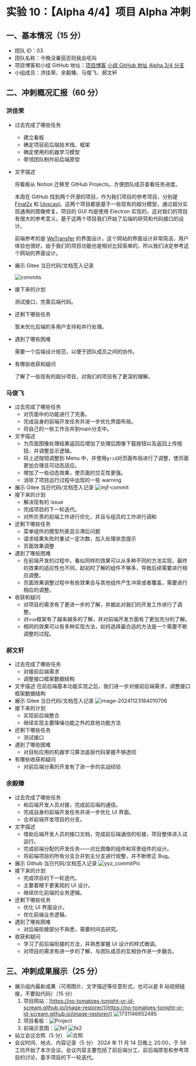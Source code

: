 # 实验 10：【Alpha 4/4】项目 Alpha 冲刺

## 一、基本情况（15 分）

- 团队 ID：03
- 团队名称：今晚没番茄否则我会吼叫
- 项目博客和小组 GitHub 地址：[项目博客](https://no-tomatoes-tonight-or-id-scream.github.io/image-restorer/) [小组 GitHub 地址](https://github.com/no-tomatoes-tonight-or-id-scream/image-restorer) [Alpha 3/4 分支](https://github.com/no-tomatoes-tonight-or-id-scream/image-restorer/tree/alpha-3/4)
- 小组成员：洪佳荣、余毅臻、马俊飞、郝文轩

## 二、冲刺概况汇报（60 分）

### 洪佳荣

- 过去完成了哪些任务
    - 建立看板
    - 确定项目前后端技术栈、框架
    - 确定使用的机器学习模型
    - 带领团队制作前后端原型
- 文字描述

    将看板从 Notion 迁移至 GitHub Projects，方便团队成员查看任务进度。

    本周在 GitHub 找到两个开源的项目，作为我们项目的参考项目，分别是 [Final2x](https://github.com/Tohrusky/Final2x) 和 [Upscayl](https://github.com/upscayl/upscayl)。这两个项目都是基于一些现有的超分模型，通过超分实现通用的图像修复。项目的 GUI 均是使用 Electron 实现的，这对我们的项目有很大的参考意义。基于这两个项目我们开始了后端的研究和代码接口的设计。

    前端参考的是 [WeTransfer](https://wetransfer.com/) 的界面设计，这个网站的界面设计非常简洁，用户体验也很好。由于我们的项目功能也是相对比较简单的，所以我们决定参考这个网站的界面设计。
  
- 展示 Gitee 当日代码/文档签入记录
  
  ![commits](assets/2024-11-17-19-25-19.png)
  
- 接下来的计划

  测试接口，完善后端代码。

- 还剩下哪些任务

  暂未优化后端的多用户支持和并行处理。

- 遇到了哪些困难

  需要一个后端设计规范，以便于团队成员之间的协作。

- 有哪些收获和疑问

  了解了一些现有的超分项目，对我们的项目有了更深的理解。

### 马俊飞

- 过去完成了哪些任务
  - 对页面中的功能进行了完善。
  - 完成自身的前端开发任务并进一步优化界面布局。
  - 将自己的一些工作合并到main分支中。  
- 文字描述
    - 为页面图像处理结果返回后增加了处理后图像下载按钮以及返回上传按钮，并调整显示逻辑。
    - 将上述按钮调整到 Menu 中，并使用`grid`对页面布局进行了调整，使页面更加合理且可动态适应。
    - 增加了一些动态效果，使页面的交互性更强。
    - 消除了项目运行过程中出现的一些 warning
- 展示 Gitee 当日代码/文档签入记录
  ![mjf-commit](assets/2024-12-1-mjf.png)
- 接下来的计划
    - 解决现有的 issue
    - 完成项目的下一轮迭代。
    - 对所负责的前端工作进行优化，并且与组员的工作进行调和
- 还剩下哪些任务
    - 菜单组件的模型列表显示滞后问题
    - 请求结果失败时重试一定次数，加入处理状态提示
    - 页面效果调整
- 遇到了哪些困难
    - 在前端开发的过程中，看似同样的效果可以从多种不同的方法实现，最终的效果的适应性也不同，起初时了解的组件不够多，导致后续需要进行相应调整。
    - 页面效果调整过程中有些效果会与其他组件产生冲突或者覆盖，需要进行相应的调整。
- 收获和疑问
    - 对项目的需求有了更进一步的了解，并据此对我们的开发工作进行了调整。
    - 对`vue`框架有了越来越多的了解，并对前端开发方面有了更加充分的了解。
    - 相同的效果可以有多种实现方法，如何选择最合适的方法是一个需要不断调整的过程。

### 郝文轩

- 过去完成了哪些任务
    - 对接前后端需求
    - 调整接口框架数据结构
- 文字描述
  在前后端基本功能实现之后，我们进一步对接前后端需求，调整接口框架数据结构
- 展示 Gitee 当日代码/文档签入记录
  ![image-20241123184010706](https://image-host-mooliht.oss-cn-beijing.aliyuncs.com/img/image-20241123184010706.png)
- 接下来的计划
    - 实现前后端整合
    - 继续实现主要降噪功能之外的其他功能方法
- 还剩下哪些任务
    - 测试接口
- 遇到了哪些困难
    - 对目标应用的机器学习算法底层代码掌握不够透彻
- 有哪些收获和疑问
    - 对前后端分离的开发有了进一步的实战经验

### 余毅臻

- 过去完成了哪些任务
    - 和后端开发人员对接，完成前后端的通信。
    - 完成自身的前端开发任务并进一步优化 UI 界面。
    - 合并前端开发项目的分支。
- 文字描述
    - 借助后端开发人员的接口文档，完成前后端通信的衔接，项目整体进入试运行。
    - 完成前端分配的开发任务——对比图像的组件和背景组件的设计。
    - 将前端项目的所有分支合并到主分支进行规整，并不断修正 Bug。
- 展示 Github 当日代码/文档签入记录
  ![yyz_commitPic](assets/2024-11-23-22-52-00.png)
- 接下来的计划
    - 完成项目的下一轮迭代。
    - 主要着眼于更美观的 UI 设计。
    - 继续优化前端的业务逻辑。
- 还剩下哪些任务
    - 优化 UI 界面设计。
    - 优化前端业务逻辑。
- 遇到了哪些困难
    - 对后端衔接部分不熟悉，需要时间去研究。
- 收获和疑问
    - 学习了前后端衔接的方法，并熟悉掌握 UI 设计的样式微调。
    - 对项目的需求有进一步的了解，与团队成员的互相协作进一步磨合。


## 三、冲刺成果展示（25 分）

- 展示组内最新成果（可用图片、文字描述等任意形式，也可以是 B 站视频链接，不要贴代码）（15 分）
    1. 项目网站：[https://no-tomatoes-tonight-or-id-scream.github.io/image-restorer/](https://no-tomatoes-tonight-or-id-scream.github.io/image-restorer/)
        ![1731146652485](https://github.com/user-attachments/assets/423d1324-81df-4e7c-9493-6dc5cbfab7d3)
    2. 项目看板：![Project](assets/2024-11-17-19-30-51.png)
    3. 前端示意图：![fe1](assets/2024-11-17-19-31-09.png) ![fe2](assets/2024-11-17-19-31-25.png)
- 站立会议合照（5 分）
    ![合照](assets/2024-11-17-19-16-28.png)
- 会议时间、地点、内容记录（5 分）
  2024 年 11 月 14 日晚上 20:00，于 58 工坊开始了本次会议。会议内容主要包括了前后端分工、前后端原型和参考项目的讨论，着手项目的下一轮迭代。
